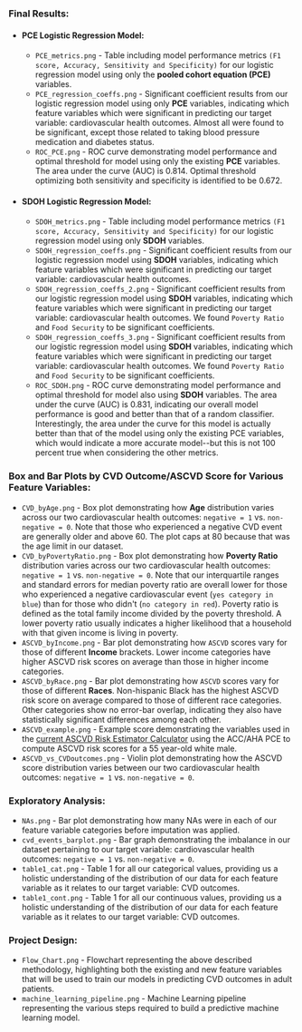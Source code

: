 ### Final Results:
- #### PCE Logistic Regression Model:
  - `PCE_metrics.png` - Table including model performance metrics `(F1 score, Accuracy, Sensitivity and Specificity)` for our logistic regression model using only the **pooled cohort equation (PCE)** variables.
  - `PCE_regression_coeffs.png` - Significant coefficient results from our logistic regression model using only **PCE** variables, indicating which feature variables which were significant in predicting our target variable: cardiovascular health outcomes. Almost all were found to be significant, except those related to taking blood pressure medication and diabetes status. 
  - `ROC_PCE.png` - ROC curve demonstrating model performance and optimal threshold for model using only the existing **PCE** variables. The area under the curve (AUC) is 0.814. Optimal threshold optimizing both sensitivity and specificity is identified to be 0.672.

- #### SDOH Logistic Regression Model:
  - `SDOH_metrics.png` - Table including model performance metrics `(F1 score, Accuracy, Sensitivity and Specificity)` for our logistic regression model using only **SDOH** variables.
  - `SDOH_regression_coeffs.png` - Significant coefficient results from our logistic regression model using **SDOH** variables, indicating which feature variables which were significant in predicting our target variable: cardiovascular health outcomes.
  - `SDOH_regression_coeffs_2.png` - Significant coefficient results from our logistic regression model using **SDOH** variables, indicating which feature variables which were significant in predicting our target variable: cardiovascular health outcomes. We found `Poverty Ratio` and `Food Security` to be significant coefficients. 
  - `SDOH_regression_coeffs_3.png` - Significant coefficient results from our logistic regression model using **SDOH** variables, indicating which feature variables which were significant in predicting our target variable: cardiovascular health outcomes. We found `Poverty Ratio` and `Food Security` to be significant coefficients.
  - `ROC_SDOH.png` - ROC curve demonstrating model performance and optimal threshold for model also using **SDOH** variables. The area under the curve (AUC) is 0.831, indicating our overall model performance is good and better than that of a random classifier. Interestingly, the area under the curve for this model is actually better than that of the model using only the existing PCE variables, which would indicate a more accurate model--but this is not 100 percent true when considering the other metrics.


### Box and Bar Plots by CVD Outcome/ASCVD Score for Various Feature Variables:
- `CVD_byAge.png` - Box plot demonstrating how **Age** distribution varies across our two cardiovascular health outcomes: `negative = 1` vs. `non-negative = 0`. Note that those who experienced a negative CVD event are generally older and above 60. The plot caps at 80 because that was the age limit in our dataset.
- `CVD_byPovertyRatio.png` - Box plot demonstrating how **Poverty Ratio** distribution varies across our two cardiovascular health outcomes: `negative = 1` vs. `non-negative = 0`. Note that our interquartile ranges and standard errors for median poverty ratio are overall lower for those who experienced a negative cardiovascular event (``yes category in blue``) than for those who didn't (``no category in red``). Poverty ratio is defined as the total family income divided by the poverty threshold. A lower poverty ratio usually indicates a higher likelihood that a household with that given income is living in poverty.
- `ASCVD_byIncome.png` - Bar plot demonstrating how `ASCVD` scores vary for those of different **Income** brackets. Lower income categories have higher ASCVD risk scores on average than those in higher income categories.
- `ASCVD_byRace.png` - Bar plot demonstrating how `ASCVD` scores vary for those of different **Races**. Non-hispanic Black has the highest ASCVD risk score on average compared to those of different race categories. Other categories show no error-bar overlap, indicating they also have statistically significant differences among each other. 
- `ASCVD_example.png` - Example score demonstrating the variables used in the [current ASCVD Risk Estimator Calculator](https://tools.acc.org/ascvd-risk-estimator-plus/#!/calculate/estimate/) using the ACC/AHA PCE to compute  ASCVD risk scores for a 55 year-old white male.
- `ASCVD_vs_CVDoutcomes.png` - Violin plot demonstrating how the ASCVD score distribution varies between our two cardiovascular health outcomes: `negative = 1` vs. `non-negative = 0`.

### Exploratory Analysis:
- `NAs.png` - Bar plot demonstrating how many NAs were in each of our feature variable categories before imputation was applied.
- `cvd_events_barplot.png` - Bar graph demonstrating the imbalance in our dataset pertaining to our target variable: cardiovascular health outcomes: `negative = 1` vs. `non-negative = 0`.
- `table1_cat.png` - Table 1 for all our categorical values, providing us a holistic understanding of the distribution of our data for each feature variable as it relates to our target variable: CVD outcomes.
- `table1_cont.png` - Table 1 for all our continuous values, providing us a holistic understanding of the distribution of our data for each feature variable as it relates to our target variable: CVD outcomes.

### Project Design: 
- `Flow_Chart.png` - Flowchart representing the above described methodology, highlighting both the existing and new feature variables that will be used to train our models in predicting CVD outcomes in adult patients.
- `machine_learning_pipeline.png` - Machine Learning pipeline representing the various steps required to build a predictive machine learning model.





